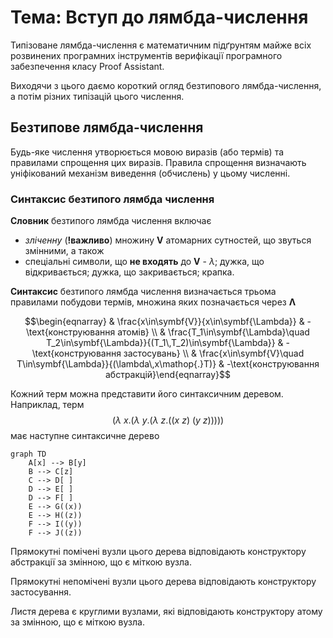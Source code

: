 <H1><b>Тема: Вступ до лямбда-числення</b></H1>

Типізоване лямбда-числення є математичним підґрунтям майже всіх розвинених програмних інструментів верифікації програмного забезпечення класу Proof Assistant.

Виходячи з цього даємо короткий огляд безтипового лямбда-числення, а потім різних типізацій цього числення.

## Безтипове лямбда-числення

Будь-яке числення утворюється мовою виразів (або термів) та правилами спрощення цих виразів.
Правила спрощення визначають уніфікований механізм виведення (обчислень) у цьому численні.

### Синтаксис безтипого лямбда числення

**Словник** безтипого лямбда числення включає

- *зліченну* (**!важливо**) множину $\symbf{V}$ атомарних сутностей, що звуться змінними, а також
- спеціальні символи, що **не входять** до $\symbf{V}$ - $\lambda$; дужка, що відкривається; дужка, що закривається; крапка.

**Cинтаксис** безтипого лямбда числення визначається трьома правилами побудови термів, множина яких позначається через $\symbf{\Lambda}$

```math
\begin{eqnarray}
& \frac{x\in\symbf{V}}{x\in\symbf{\Lambda}} & -\text{конструювання атомів} \\
& \frac{T_1\in\symbf{\Lambda}\quad T_2\in\symbf{\Lambda}}{(T_1\,T_2)\in\symbf{\Lambda}} & -\text{конструювання застосувань} \\
& \frac{x\in\symbf{V}\quad T\in\symbf{\Lambda}}{(\lambda\,x\mathop{.}T)} & -\text{конструювання абстракцій}\end{eqnarray}
```

Кожний терм можна представити його синтаксичним деревом.
Наприклад, терм $$(\lambda\ x\mathop{.}(\lambda\ y\mathop{.}(\lambda\ z\mathop{.}((x\ z)\ (y\ z)))))$$ має наступне синтаксичне дерево

```mermaid
graph TD
    A[x] --> B[y]
    B --> C[z]
    C --> D[ ]
    D --> E[ ]
    D --> F[ ]
    E --> G((x))
    E --> H((z))
    F --> I((y))
    F --> J((z))
```

Прямокутні помічені вузли цього дерева відповідають конструктору абстракції за змінною, що є міткою вузла.

Прямокутні непомічені вузли цього дерева відповідають конструктору застосування.

Листя дерева є круглими вузлами, які відповідають конструктору атому за змінною, що є міткою вузла.
